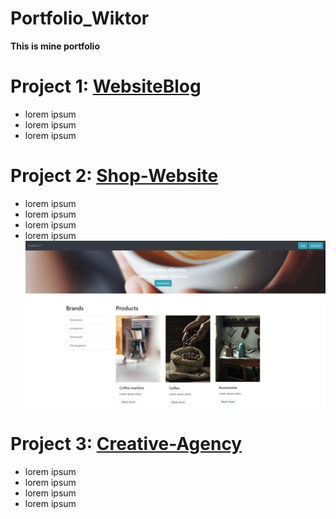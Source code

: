 # Portfolio_Wiktor
**This is mine portfolio**


# Project 1:  [WebsiteBlog](https://github.com/Wiktor-prog/WebsiteBlog) 

* lorem ipsum
* lorem ipsum
* lorem ipsum


# Project 2: [Shop-Website](https://github.com/Wiktor-prog/Shop-Website)

* lorem ipsum
* lorem ipsum
* lorem ipsum
* lorem ipsum
![alt text](https://github.com/Wiktor-prog/Portfolio_Wiktor/blob/master/images/website%20screen.jpg)

# Project 3: [Creative-Agency](https://github.com/Wiktor-prog/Creative-Agency)

* lorem ipsum
* lorem ipsum
* lorem ipsum
* lorem ipsum



